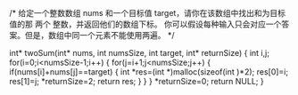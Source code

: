 /* 给定一个整数数组 nums 和一个目标值 target，请你在该数组中找出和为目标值的那 两个 整数，并返回他们的数组下标。 你可以假设每种输入只会对应一个答案。但是，数组中同一个元素不能使用两遍。 */

int* twoSum(int* nums, int numsSize, int target, int* returnSize)
{ int i,j; for(i=0;i<numsSize-1;i++) { for(j=i+1;j<numsSize;j++) 
{ if(nums[i]+nums[j]==target) { int *res=(int *)malloc(sizeof(int )*2); res[0]=i; res[1]=j; *returnSize=2; return res; } } } *returnSize=0; return NULL; }
